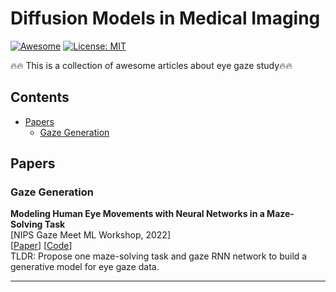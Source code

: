 # Diffusion Models in Medical Imaging

[![Awesome](https://cdn.rawgit.com/sindresorhus/awesome/d7305f38d29fed78fa85652e3a63e154dd8e8829/media/badge.svg)](https://github.com/ukaukaaaa/Awsome-Eye-Gaze-Study) 
[![License: MIT](https://img.shields.io/badge/License-MIT-green.svg)](https://opensource.org/licenses/MIT)

:fire::fire: This is a collection of awesome articles about eye gaze study:fire::fire:



## Contents

- [Papers](#papers)
  - [Gaze Generation](#gaze-generation)




## Papers

### Gaze Generation

**Modeling Human Eye Movements with Neural Networks in a Maze-Solving Task** \
[NIPS Gaze Meet ML Workshop, 2022] \
[[Paper](https://proceedings.mlr.press/v210/li23a)] [[Code](https://github.com/jazlab/Maze_Task_2022)] \
TLDR: Propose one maze-solving task and gaze RNN network to build a generative model for eye gaze data.




---

